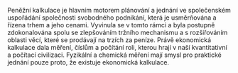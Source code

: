<emphasis level="strong">Peněžní kalkulace je hlavním motorem plánování a jednání<break time="0.3s"/> ve společenském uspořádání společnosti svobodného podnikání,<break time="0.3s"/> která je usměrňována a řízena trhem a jeho cenami.</emphasis><break time="0.5s"/> <prosody rate="95%">Vyvinula se v tomto rámci<break time="0.3s"/> a byla postupně zdokonalována spolu se zlepšováním tržního mechanismu<break time="0.3s"/> a s rozšiřováním oblasti věcí, které se prodávají na trzích za peníze.</prosody><break time="0.5s"/> <emphasis level="moderate">Právě ekonomická kalkulace dala měření, číslům a počítání roli,<break time="0.3s"/> kterou hrají v naší kvantitativní a počítací civilizaci.</emphasis><break time="0.5s"/> Fyzikální a chemická měření mají smysl pro praktické jednání<break time="0.3s"/> pouze proto, že existuje ekonomická kalkulace. 